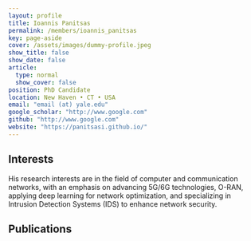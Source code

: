 ```yaml
---
layout: profile
title: Ioannis Panitsas
permalink: /members/ioannis_panitsas
key: page-aside
cover: /assets/images/dummy-profile.jpeg
show_title: false
show_date: false
article:
  type: normal
  show_cover: false
position: PhD Candidate
location: New Haven • CT • USA
email: "email (at) yale.edu"
google_scholar: "http://www.google.com"
github: "http://www.google.com"
website: "https://panitsasi.github.io/"
---
```


## Interests

His research interests are in the field of computer and communication networks, with an emphasis on advancing 5G/6G technologies, O-RAN, applying deep learning for network optimization, and specializing in Intrusion Detection Systems (IDS) to enhance network security.

## Publications
